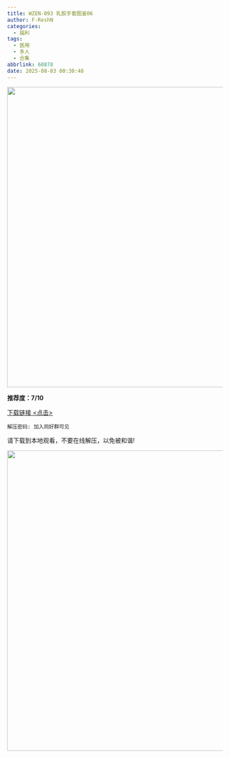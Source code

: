 ```yaml
---
title: WZEN-093 乳胶手套图鉴06
author: F-ReshN
categories:
  - 福利
tags:
  - 医用
  - 多人
  - 合集
abbrlink: 60878
date: 2025-08-03 00:30:48
---
```


<img width="700px" src="https://cdn.jsdelivr.net/gh/GloveLover/Image-host/longglovelover/2025/WZEN-093.jpg"/>

<!-- more -->

**推荐度：7/10**

[下载链接 &lt;点击&gt;](https://pan.baidu.com/s/1viLej52IysCkB4dp5lNMHw?pwd=8bdc)

`解压密码: 加入同好群可见`

请下载到本地观看，不要在线解压，以免被和谐!

<img width="700px" src="https://cdn.jsdelivr.net/gh/GloveLover/Image-host/longglovelover/2025/WZEN-093.mp4.jpg"/>
